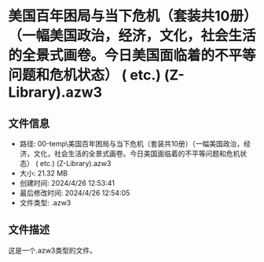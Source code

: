 ﻿# 美国百年困局与当下危机（套装共10册）（一幅美国政治，经济，文化，社会生活的全景式画卷。今日美国面临着的不平等问题和危机状态） ( etc.) (Z-Library).azw3

## 文件信息
- 路径: 00-temp\美国百年困局与当下危机（套装共10册）（一幅美国政治，经济，文化，社会生活的全景式画卷。今日美国面临着的不平等问题和危机状态） ( etc.) (Z-Library).azw3
- 大小: 21.32 MB
- 创建时间: 2024/4/26 12:53:41
- 最后修改时间: 2024/4/26 12:54:05
- 文件类型: .azw3

## 文件描述
这是一个.azw3类型的文件。

